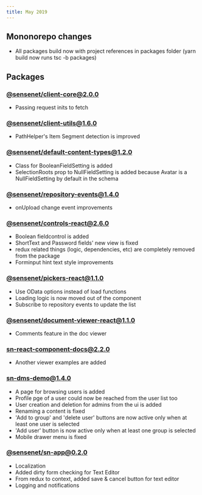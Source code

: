 ```yaml
---
title: May 2019
---
```


## Mononorepo changes
- All packages build now with project references in packages folder (yarn build now runs tsc -b packages)
  
## Packages

### [@sensenet/client-core@2.0.0](https://github.com/SenseNet/sn-client/releases/tag/%40sensenet%2Fclient-core%402.0.0)
- Passing request inits to fetch

### [@sensenet/client-utils@1.6.0](https://github.com/SenseNet/sn-client/releases/tag/%40sensenet%2Fclient-utils%401.6.0)
- PathHelper's Item Segment detection is improved

### [@sensenet/default-content-types@1.2.0](https://github.com/SenseNet/sn-client/releases/tag/%40sensenet%2Fdefault-content-types%401.2.0)
- Class for BooleanFieldSetting is added
- SelectionRoots prop to NullFieldSetting is added because Avatar is a NullFieldSetting by default in the schema
  
### [@sensenet/repository-events@1.4.0](https://github.com/SenseNet/sn-client/releases/tag/%40sensenet%2Frepository-events%401.4.0)
- onUpload change event improvements

### [@sensenet/controls-react@2.6.0](https://github.com/SenseNet/sn-client/releases/tag/%40sensenet%2Fcontrols-react%402.6.0)
- Boolean fieldcontrol is added
- ShortText and Password fields' new view is fixed
- redux related things (logic, dependencies, etc) are completely removed from the package
- Forminput hint text style improvements

### [@sensenet/pickers-react@1.1.0](https://github.com/SenseNet/sn-client/releases/tag/%40sensenet%2Fpickers-react%401.1.0)
- Use OData options instead of load functions
- Loading logic is now moved out of the component
- Subscribe to repository events to update the list

### [@sensenet/document-viewer-react@1.1.0](https://github.com/SenseNet/sn-client/releases/tag/%40sensenet%2Fdocument-viewer-react%401.1.0)
- Comments feature in the doc viewer

### [sn-react-component-docs@2.2.0](https://github.com/SenseNet/sn-client/releases/tag/sn-react-component-docs%402.2.0)
- Another viewer examples are added

### [sn-dms-demo@1.4.0](https://github.com/SenseNet/sn-client/releases/tag/sn-dms-demo%401.4.0)

- A page for browsing users is added
- Profile pge of a user could now be reached from the user list too
- User creation and deletion for admins from the ui is added
- Renaming a content is fixed
- 'Add to group' and 'delete user' buttons are now active only when at least one user is selected
- 'Add user' button is now active only when at least one group is selected
- Mobile drawer menu is fixed

### [@sensenet/sn-app@0.2.0](https://github.com/SenseNet/sn-client/releases/tag/%40sensenet%2Fsn-app%400.2.0)

- Localization
- Added dirty form checking for Text Editor
- From redux to context, added save & cancel button for text editor
- Logging and notifications

